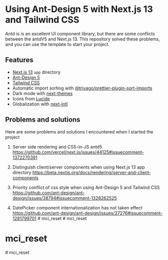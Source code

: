 # Using Ant-Design 5 with Next.js 13 and Tailwind CSS

Antd is is an excellent UI component library, but there are some conflicts between the antdV5 and Next.js 13.
This repository solved these problems, and you can use the template to start your project.

## Features

- [Next.js 13](https://github.com/vercel/next.js) `app` directory
- [Ant-Design 5](https://github.com/ant-design/ant-design)
- [Tailwind CSS](https://github.com/tailwindlabs/tailwindcss)
- Automatic import sorting with [@trivago/prettier-plugin-sort-imports](https://github.com/trivago/prettier-plugin-sort-imports)
- Dark mode with [next-themes](https://github.com/pacocoursey/next-themes)
- Icons from [Lucide](https://lucide.dev)
- Globalization with [next-intl](https://github.com/amannn/next-intl)

## Problems and solutions

Here are some problems and solutions I encountered when I started the project

1. Server side rendering and CSS-in-JS antd5
    <https://github.com/vercel/next.js/issues/44125#issuecomment-1372270391>

2. Distinguish client/server components when using Next.js 13 app directory
    <https://beta.nextjs.org/docs/rendering/server-and-client-components>

3. Priority conflict of css style when using Ant-Design 5 and Tailwind CSS
    <https://github.com/ant-design/ant-design/issues/38794#issuecomment-1328262525>

4. DatePicker component internationalization has not taken effect
    <https://github.com/ant-design/ant-design/issues/27276#issuecomment-1281799701>
#   m c i _ r e s e t  
 # mci_reset
# mci_reset
#   m c i _ r e s e t  
 